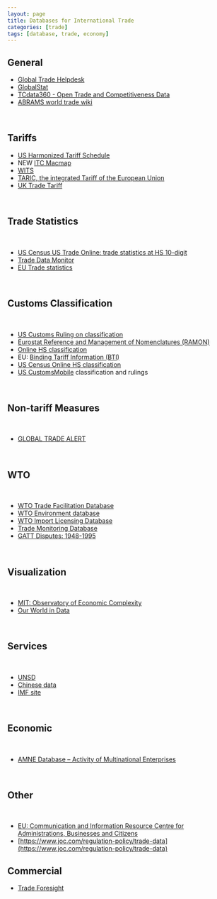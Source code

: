 ```yaml
---
layout: page
title: Databases for International Trade
categories: [trade]
tags: [database, trade, economy]
---
```


## General

- [Global Trade Helpdesk](http://beta.helpmetrade.org/)
- [GlobalStat](https://globalstat.eu/)
- [TCdata360 - Open Trade and Competitiveness Data](https://tcdata360.worldbank.org/)
- [ABRAMS world trade wiki](https://en.abrams.wiki/)

‌

## Tariffs


- [US Harmonized Tariff Schedule](https://hts.usitc.gov/)
- NEW [ITC Macmap](https://beta.macmap.org/)
- [WITS](https://wits.worldbank.org/)
- [TARIC, the integrated Tariff of the European Union](http://ec.europa.eu/taxation_customs/dds2/taric/taric_consultation.jsp)
- [UK Trade Tariff](https://www.gov.uk/government/collections/uk-trade-tariff-volume-1)

‌

## Trade Statistics

‌

- [US Census US Trade Online: trade statistics at HS 10-digit](https://usatrade.census.gov/)
- [Trade Data Monitor](https://www.tradedatamonitor.com/)
- [EU Trade statistics](https://trade.ec.europa.eu/tradehelp/statistics)

‌

## Customs Classification

‌

- [US Customs Ruling on classification](https://rulings.cbp.gov/)
- [Eurostat Reference and Management of Nomenclatures (RAMON)](http://ec.europa.eu/eurostat/ramon/index.cfm?TargetUrl=DSP_PUB_WELC)
- [Online HS classification](https://uscensus.prod.3ceonline.com/)
- EU: [Binding Tariff Information (BTI)](https://ec.europa.eu/taxation_customs/business/calculation-customs-duties/what-is-common-customs-tariff/binding-tariff-information-bti_en)
- [US Census Online HS classification](https://uscensus.prod.3ceonline.com/)
- [US CustomsMobile](https://www.customsmobile.com/rulings) classification and rulings

‌

## Non-tariff Measures

‌

- [GLOBAL TRADE ALERT](https://www.globaltradealert.org/)

‌

## WTO

‌

- [WTO Trade Facilitation Database](https://www.tfadatabase.org/)
- [WTO Environment database](https://edb.wto.org/)
- [WTO Import Licensing Database](https://importlicensing.wto.org/user/login)
- [Trade Monitoring Database](http://tmdb.wto.org/en)
- [GATT Disputes: 1948-1995](http://dev-gatt-disputes.pantheonsite.io/)

‌

## Visualization

‌

- [MIT: Observatory of Economic Complexity](https://atlas.media.mit.edu/en/)
- [Our World in Data](https://ourworldindata.org/)

‌

## **Services**

‌

- [UNSD](https://unstats.un.org/unsd/nationalaccount/data.asp)
- [Chinese data](http://www.safe.gov.cn/wps/portal/sy/tjsj_szphb)
- [IMF site](https://www.imf.org/external/np/sta/bop/bop.htm)

‌

## Economic

‌

- [AMNE Database – Activity of Multinational Enterprises](http://www.oecd.org/sti/ind/amne.htm)

‌

## Other

‌

- [EU: Communication and Information Resource Centre for Administrations, Businesses and Citizens](https://circabc.europa.eu/faces/jsp/extension/wai/navigation/container.jsp)
- [https://www.joc.com/regulation-policy/trade-data](https://www.joc.com/regulation-policy/trade-data)

## Commercial

- [Trade Foresight](http://www.tradeforesight.com/)
